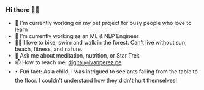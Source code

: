 ### Hi there 👋🏼

- 🔭 I'm currently working on my pet project for busy people who love to learn
- 🌱 I’m currently working as an ML & NLP Engineer
- 💪🏼 I love to bike, swim and walk in the forest. Can't live without sun, beach, fitness, and nature.
- 💬 Ask me about meditation, nutrition, or Star Trek
- 📫 How to reach me: digital@ivanperez.pe
- ⚡ Fun fact: As a child, I was intrigued to see ants falling from the table to the floor. I couldn't understand how they didn't hurt themselves!
